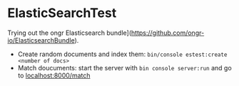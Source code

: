 ElasticSearchTest
=================

Trying out the ongr Elasticsearch bundle](https://github.com/ongr-io/ElasticsearchBundle).

- Create random documents and index them: `bin/console estest:create <number of docs>`
- Match doucuments: start the server with `bin console server:run` and go to [localhost:8000/match](http://localhost:8000/match)
